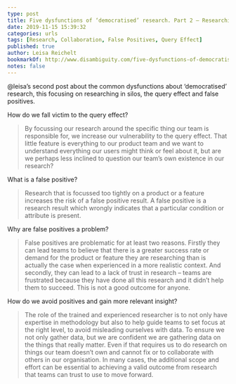 ```yaml
---
type: post
title: Five dysfunctions of ‘democratised’ research. Part 2 – Researching in our silos leads to false positives
date: 2019-11-15 15:39:32
categories: urls
tags: [Research, Collaboration, False Positives, Query Effect]
published: true
author: Leisa Reichelt
bookmarkOf: http://www.disambiguity.com/five-dysfunctions-of-democratised-research-part-2-researching-in-our-silos-leads-to-false-positives/
notes: false
---
```


@leisa’s second post about the common dysfunctions about ‘democratised’ research, this focusing on researching in silos, the query effect and false positives.

How do we fall victim to the query effect?

 > By focussing our research around the specific thing our team is responsible for, we increase our vulnerability to the query effect.  That little feature is everything to our product team and we want to understand everything our users might think or feel about it, but are we perhaps less inclined to question our team’s own existence in our research?

What is a false positive?

> Research that is focussed too tightly on a product or a feature increases the risk of a false positive result. A false positive is a research result which wrongly indicates that a particular condition or attribute is present.

Why are false positives a problem?

> False positives are problematic for at least two reasons. Firstly they can lead teams to believe that there is a greater success rate or demand for the product or feature they are researching than is actually the case when experienced in a more realistic context. And secondly, they can lead to a lack of trust in research – teams are frustrated because they have done all this research and it didn’t help them to succeed. This is not a good outcome for anyone.

How do we avoid positives and gain more relevant insight?

> The role of the trained and experienced researcher is to not only have expertise in methodology but also to help guide teams to set focus at the right level, to avoid misleading ourselves with data. To ensure we not only gather data, but we are confident we are gathering data on the things that really matter. Even if that requires us to do research on things our team doesn’t own and cannot fix or to collaborate with others in our organisation. In many cases, the additional scope and effort can be essential to achieving a valid outcome from research that teams can trust to use to move forward.
